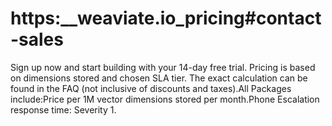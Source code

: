 # https:\_\_weaviate.io_pricing#contact-sales

Sign up now and start building with your 14-day free trial. Pricing is based on dimensions stored and chosen SLA tier. The exact calculation can be found in the FAQ (not inclusive of discounts and taxes).All Packages include:Price per 1M vector dimensions stored per month.Phone Escalation response time: Severity 1.
